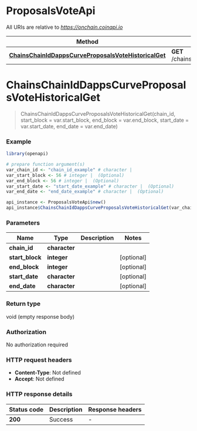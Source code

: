 # ProposalsVoteApi

All URIs are relative to *https://onchain.coinapi.io*

Method | HTTP request | Description
------------- | ------------- | -------------
[**ChainsChainIdDappsCurveProposalsVoteHistoricalGet**](ProposalsVoteApi.md#ChainsChainIdDappsCurveProposalsVoteHistoricalGet) | **GET** /chains/{chain_id}/dapps/curve/proposalsVote/historical | 


# **ChainsChainIdDappsCurveProposalsVoteHistoricalGet**
> ChainsChainIdDappsCurveProposalsVoteHistoricalGet(chain_id, start_block = var.start_block, end_block = var.end_block, start_date = var.start_date, end_date = var.end_date)



### Example
```R
library(openapi)

# prepare function argument(s)
var_chain_id <- "chain_id_example" # character | 
var_start_block <- 56 # integer |  (Optional)
var_end_block <- 56 # integer |  (Optional)
var_start_date <- "start_date_example" # character |  (Optional)
var_end_date <- "end_date_example" # character |  (Optional)

api_instance <- ProposalsVoteApi$new()
api_instance$ChainsChainIdDappsCurveProposalsVoteHistoricalGet(var_chain_id, start_block = var_start_block, end_block = var_end_block, start_date = var_start_date, end_date = var_end_date)
```

### Parameters

Name | Type | Description  | Notes
------------- | ------------- | ------------- | -------------
 **chain_id** | **character**|  | 
 **start_block** | **integer**|  | [optional] 
 **end_block** | **integer**|  | [optional] 
 **start_date** | **character**|  | [optional] 
 **end_date** | **character**|  | [optional] 

### Return type

void (empty response body)

### Authorization

No authorization required

### HTTP request headers

 - **Content-Type**: Not defined
 - **Accept**: Not defined

### HTTP response details
| Status code | Description | Response headers |
|-------------|-------------|------------------|
| **200** | Success |  -  |

